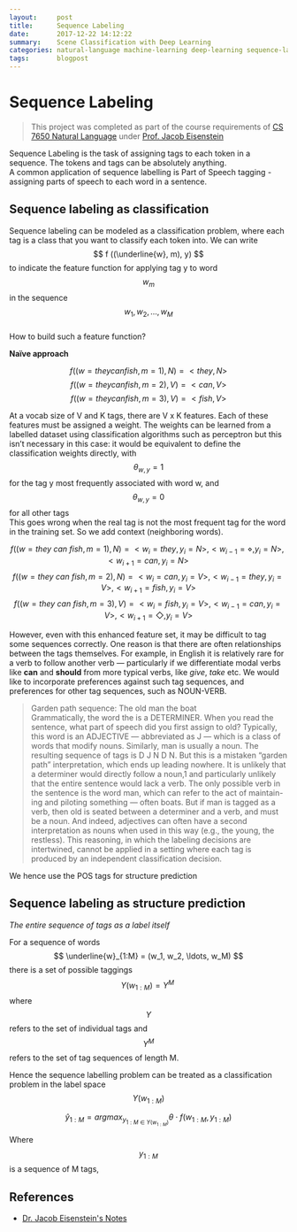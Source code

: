 ```yaml
---
layout:     post
title:      Sequence Labeling
date:       2017-12-22 14:12:22
summary:    Scene Classification with Deep Learning
categories: natural-language machine-learning deep-learning sequence-labelling neural-nets recurrent-neural-networks long-short-term-memory-network lstm pos-tag part-of-speech tagging computational-modeling data-models Neural-networks Training viterbi hidden-markov-model georgia-tech gatech 
tags:       blogpost
---
```


# Sequence Labeling

> This project was completed as part of the course requirements of [CS 7650 Natural Language](https://github.com/jacobeisenstein/gt-nlp-class) under [Prof. Jacob Eisenstein](https://www.cc.gatech.edu/~jeisenst/)  

Sequence Labeling is the task of assigning tags to each token in a sequence. The tokens and tags can be absolutely anything.  
A common application of sequence labelling is Part of Speech tagging - assigning parts of speech to each word in a sentence. 

## Sequence labeling as classification

Sequence labeling can be modeled as a classification problem, where each tag is a class that you want to classify each token into. 
We can write  $$ f ((\underline{w}, m), y) $$ to indicate the feature function for applying tag y to word $$ w_m $$ in the sequence $$ w_1, w_2, \ldots, w_M $$  
How to build such a feature function?  

**Naïve approach** 

$$ f((w = they can fish, m = 1), N) = <they, N>  $$
$$ f((w = they can fish, m = 2), V) = <can, V>  $$
$$ f((w = they can fish, m = 3), V) = <fish, V>  $$

At a vocab size of V and K tags, there are V x K features. Each of these features must be assigned a weight. The weights can be learned from a labelled dataset using classification algorithms such as perceptron but this isn’t necessary in this case: it would be equivalent to define the classification weights directly, with $$\theta_{w, y} = 1$$ for the tag y most frequently associated with word w, and $$\theta_{w, y} = 0$$ for all other tags   
This goes wrong when the real tag is not the most frequent tag for the word in the training set. So we add context (neighboring words).  

$$ f((w = they\ can\ fish, m=1), N) = {<w_i=they, y_i = N>, <w_{i-1}=\diamond, y_i = N>, <w_{i+1}=can, y_i = N>} $$
$$ f((w = they\ can\ fish, m=2), N) = {<w_i=can, y_i = V>, <w_{i-1}=they, y_i = V>, <w_{i+1}=fish, y_i = V>} $$
$$ f((w = they\ can\ fish, m=3), V) = {<w_i=fish, y_i = V>, <w_{i-1}=can, y_i = V>, <w_{i+1}=\Diamond, y_i = V>} $$ 

However, even with this enhanced feature set, it may be difficult to tag some sequences correctly. One reason is that there are often relationships between the tags themselves. 
For example, in English it is relatively rare for a verb to follow another verb — particularly if we differentiate modal verbs like **can** and **should** from more typical verbs, like *give*, *take* etc. We would like to incorporate preferences against such tag sequences, and preferences for other tag sequences, such as NOUN-VERB. 

> Garden path sequence: The old man the boat  
Grammatically, the word the is a DETERMINER. When you read the sentence, what part of speech did you first assign to old? Typically, this word is an ADJECTIVE — abbreviated as J — which is a class of words that modify nouns. Similarly, man is usually a noun. The resulting sequence of tags is D J N D N. But this is a mistaken “garden path” interpretation, which ends up leading nowhere. It is unlikely that a determiner would directly follow a noun,1 and particularly unlikely that the entire sentence would lack a verb. The only possible verb in the sentence is the word man, which can refer to the act of maintain- ing and piloting something — often boats. But if man is tagged as a verb, then old is seated between a determiner and a verb, and must be a noun. And indeed, adjectives can often have a second interpretation as nouns when used in this way (e.g., the young, the restless). This reasoning, in which the labeling decisions are intertwined, cannot be applied in a setting where each tag is produced by an independent classification decision. 

We hence use the POS tags for structure prediction

## Sequence labeling as structure prediction 
*The entire sequence of tags as a label itself*

For a sequence of words $$ \underline{w}_{1:M} = (w_1, w_2, \ldots, w_M) $$ there is a set of possible taggings $$ \Upsilon ({w}_{1:M}) = \Upsilon^M \ {}$$ where $$ \Upsilon $$ refers to the set of individual tags and $$ \Upsilon^M $$ refers to the set of tag sequences of length M. 

Hence the sequence labelling problem can be treated as a classification problem in the label space $$ \Upsilon(w_{1:M}) $$ 
 
 $$ \hat{y}_{1:M} = argmax_{y_{1:M \in \Upsilon(w_{1:M})}} \theta \cdot f(w_{1:M}, y_{1:M}) $$ 

Where $${y}_{1:M}$$ is a sequence of M tags,




## References

* [Dr. Jacob Eisenstein's Notes](https://github.com/jacobeisenstein/gt-nlp-class/blob/master/notes/eisenstein-nlp-notes.pdf)